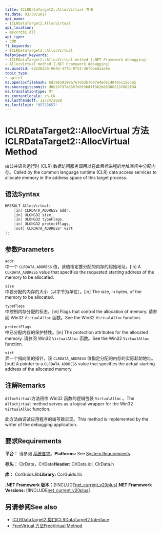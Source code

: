 ```yaml
---
title: ICLRDataTarget2::AllocVirtual 方法
ms.date: 03/30/2017
api_name:
- ICLRDataTarget2.AllocVirtual
api_location:
- mscordbi.dll
api_type:
- COM
f1_keywords:
- ICLRDataTarget2::AllocVirtual
helpviewer_keywords:
- ICLRDataTarget2::AllocVirtual method [.NET Framework debugging]
- AllocVirtual method [.NET Framework debugging]
ms.assetid: e3226230-964b-47fb-9f53-d6fdbeda1e9e
topic_type:
- apiref
ms.openlocfilehash: 6d3985919ea7e766db7d07e4ed81484851156ca5
ms.sourcegitcommit: d8020797a6657d0fbbdff362b80300815f682f94
ms.translationtype: MT
ms.contentlocale: zh-CN
ms.lasthandoff: 11/24/2020
ms.locfileid: "95723657"
---
```

# <a name="iclrdatatarget2allocvirtual-method"></a><span data-ttu-id="6604b-102">ICLRDataTarget2::AllocVirtual 方法</span><span class="sxs-lookup"><span data-stu-id="6604b-102">ICLRDataTarget2::AllocVirtual Method</span></span>

<span data-ttu-id="6604b-103">由公共语言运行时 (CLR) 数据访问服务调用以在此目标进程的地址空间中分配内存。</span><span class="sxs-lookup"><span data-stu-id="6604b-103">Called by the common language runtime (CLR) data access services to allocate memory in the address space of this target process.</span></span>  
  
## <a name="syntax"></a><span data-ttu-id="6604b-104">语法</span><span class="sxs-lookup"><span data-stu-id="6604b-104">Syntax</span></span>  
  
```cpp  
HRESULT AllocVirtual(  
    [in] CLRDATA_ADDRESS addr,  
    [in] ULONG32 size,  
    [in] ULONG32 typeFlags,  
    [in] ULONG32 protectFlags,  
    [out] CLRDATA_ADDRESS* virt  
);  
```  
  
## <a name="parameters"></a><span data-ttu-id="6604b-105">参数</span><span class="sxs-lookup"><span data-stu-id="6604b-105">Parameters</span></span>  

 `addr`  
 <span data-ttu-id="6604b-106">中一个 `CLRDATA_ADDRESS` 值，该值指定要分配的内存的起始地址。</span><span class="sxs-lookup"><span data-stu-id="6604b-106">[in] A `CLRDATA_ADDRESS` value that specifies the requested starting address of the memory to be allocated.</span></span>  
  
 `size`  
 <span data-ttu-id="6604b-107">中要分配的内存的大小（以字节为单位）。</span><span class="sxs-lookup"><span data-stu-id="6604b-107">[in] The size, in bytes, of the memory to be allocated.</span></span>  
  
 `typeFlags`  
 <span data-ttu-id="6604b-108">中控制内存分配的标志。</span><span class="sxs-lookup"><span data-stu-id="6604b-108">[in] Flags that control the allocation of memory.</span></span> <span data-ttu-id="6604b-109">请参阅 Win32 `VirtualAlloc` 函数。</span><span class="sxs-lookup"><span data-stu-id="6604b-109">See the Win32 `VirtualAlloc` function.</span></span>  
  
 `protectFlags`  
 <span data-ttu-id="6604b-110">中已分配内存的保护特性。</span><span class="sxs-lookup"><span data-stu-id="6604b-110">[in] The protection attributes for the allocated memory.</span></span> <span data-ttu-id="6604b-111">请参阅 Win32 `VirtualAlloc` 函数。</span><span class="sxs-lookup"><span data-stu-id="6604b-111">See the Win32 `VirtualAlloc` function.</span></span>  
  
 `virt`  
 <span data-ttu-id="6604b-112">弄一个指向值的指针，该 `CLRDATA_ADDRESS` 值指定分配的内存的实际起始地址。</span><span class="sxs-lookup"><span data-stu-id="6604b-112">[out] A pointer to a `CLRDATA_ADDRESS` value that specifies the actual starting address of the allocated memory.</span></span>  
  
## <a name="remarks"></a><span data-ttu-id="6604b-113">注解</span><span class="sxs-lookup"><span data-stu-id="6604b-113">Remarks</span></span>  

 <span data-ttu-id="6604b-114">`AllocVirtual`方法用作 Win32 函数的逻辑包装 `VirtualAlloc` 。</span><span class="sxs-lookup"><span data-stu-id="6604b-114">The `AllocVirtual` method serves as a logical wrapper for the Win32 `VirtualAlloc` function.</span></span>  
  
 <span data-ttu-id="6604b-115">此方法由调试应用程序的编写器实现。</span><span class="sxs-lookup"><span data-stu-id="6604b-115">This method is implemented by the writer of the debugging application.</span></span>  
  
## <a name="requirements"></a><span data-ttu-id="6604b-116">要求</span><span class="sxs-lookup"><span data-stu-id="6604b-116">Requirements</span></span>  

 <span data-ttu-id="6604b-117">**平台：** 请参阅 [系统要求](../../get-started/system-requirements.md)。</span><span class="sxs-lookup"><span data-stu-id="6604b-117">**Platforms:** See [System Requirements](../../get-started/system-requirements.md).</span></span>  
  
 <span data-ttu-id="6604b-118">**标头：** ClrData，ClrData</span><span class="sxs-lookup"><span data-stu-id="6604b-118">**Header:** ClrData.idl, ClrData.h</span></span>  
  
 <span data-ttu-id="6604b-119">**库：** CorGuids.lib</span><span class="sxs-lookup"><span data-stu-id="6604b-119">**Library:** CorGuids.lib</span></span>  
  
 <span data-ttu-id="6604b-120">**.NET Framework 版本：**[!INCLUDE[net_current_v20plus](../../../../includes/net-current-v20plus-md.md)]</span><span class="sxs-lookup"><span data-stu-id="6604b-120">**.NET Framework Versions:** [!INCLUDE[net_current_v20plus](../../../../includes/net-current-v20plus-md.md)]</span></span>  
  
## <a name="see-also"></a><span data-ttu-id="6604b-121">另请参阅</span><span class="sxs-lookup"><span data-stu-id="6604b-121">See also</span></span>

- [<span data-ttu-id="6604b-122">ICLRDataTarget2 接口</span><span class="sxs-lookup"><span data-stu-id="6604b-122">ICLRDataTarget2 Interface</span></span>](iclrdatatarget2-interface.md)
- [<span data-ttu-id="6604b-123">FreeVirtual 方法</span><span class="sxs-lookup"><span data-stu-id="6604b-123">FreeVirtual Method</span></span>](iclrdatatarget2-freevirtual-method.md)
